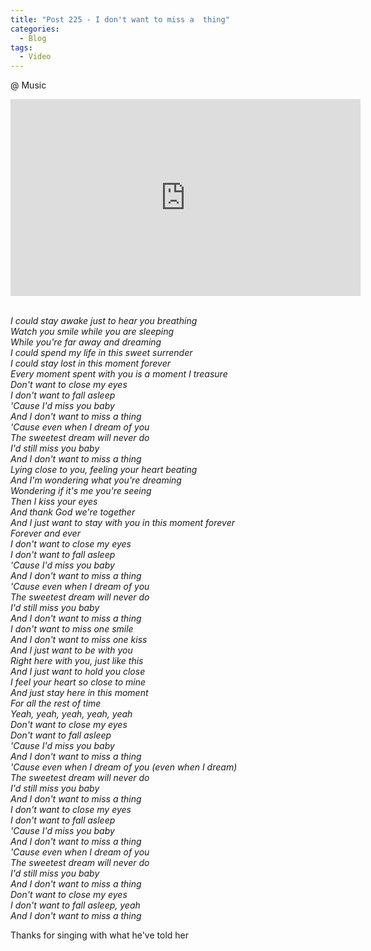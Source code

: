 ```yaml
---
title: "Post 225 - I don't want to miss a  thing"
categories:
  - Blog
tags:
  - Video
---
```


@ Music

<iframe width="560" height="315" src="https://www.youtube.com/embed/JkK8g6FMEXE" title="YouTube video player" frameborder="0" allow="accelerometer; autoplay; clipboard-write; encrypted-media; gyroscope; picture-in-picture" allowfullscreen></iframe>

<br/>
<br/>

*I could stay awake just to hear you breathing*<br/>
*Watch you smile while you are sleeping*<br/>
*While you're far away and dreaming*<br/>
*I could spend my life in this sweet surrender*<br/>
*I could stay lost in this moment forever*<br/>
*Every moment spent with you is a moment I treasure*<br/>
*Don't want to close my eyes*<br/>
*I don't want to fall asleep*<br/>
*'Cause I'd miss you baby*<br/>
*And I don't want to miss a thing*<br/>
*'Cause even when I dream of you*<br/>
*The sweetest dream will never do*<br/>
*I'd still miss you baby*<br/>
*And I don't want to miss a thing*<br/>
*Lying close to you, feeling your heart beating*<br/>
*And I'm wondering what you're dreaming*<br/>
*Wondering if it's me you're seeing*<br/>
*Then I kiss your eyes*<br/>
*And thank God we're together*<br/>
*And I just want to stay with you in this moment forever*<br/>
*Forever and ever*<br/>
*I don't want to close my eyes*<br/>
*I don't want to fall asleep*<br/>
*'Cause I'd miss you baby*<br/>
*And I don't want to miss a thing*<br/>
*'Cause even when I dream of you*<br/>
*The sweetest dream will never do*<br/>
*I'd still miss you baby*<br/>
*And I don't want to miss a thing*<br/>
*I don't want to miss one smile*<br/>
*And I don't want to miss one kiss*<br/>
*And I just want to be with you*<br/>
*Right here with you, just like this*<br/>
*And I just want to hold you close*<br/>
*I feel your heart so close to mine*<br/>
*And just stay here in this moment*<br/>
*For all the rest of time*<br/>
*Yeah, yeah, yeah, yeah, yeah*<br/>
*Don't want to close my eyes*<br/>
*Don't want to fall asleep*<br/>
*'Cause I'd miss you baby*<br/>
*And I don't want to miss a thing*<br/>
*'Cause even when I dream of you (even when I dream)*<br/>
*The sweetest dream will never do*<br/>
*I'd still miss you baby*<br/>
*And I don't want to miss a thing*<br/>
*I don't want to close my eyes*<br/>
*I don't want to fall asleep*<br/>
*'Cause I'd miss you baby*<br/>
*And I don't want to miss a thing*<br/>
*'Cause even when I dream of you*<br/>
*The sweetest dream will never do*<br/>
*I'd still miss you baby*<br/>
*And I don't want to miss a thing*<br/>
*Don't want to close my eyes*<br/>
*I don't want to fall asleep, yeah*<br/>
*And I don't want to miss a thing*<br/>

Thanks for singing with what he've told her

<script src="https://utteranc.es/client.js"
        repo="serendipityinlife/serendipityinlife.github.io"
        issue-term="pathname"
        theme="github-light"
        crossorigin="anonymous"
        async>
</script>
